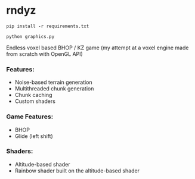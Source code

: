 # rndyz

`pip install -r requirements.txt`

`python graphics.py`

Endless voxel based BHOP / KZ game (my attempt at a voxel engine made from scratch with OpenGL API)

### Features:

- Noise-based terrain generation
- Multithreaded chunk generation
- Chunk caching
- Custom shaders

### Game Features:

- BHOP
- Glide (left shift)

### Shaders:

- Altitude-based shader
- Rainbow shader built on the altitude-based shader

